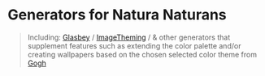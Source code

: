 # Generators for Natura Naturans

> Including: [Glasbey](https://github.com/lmcinnes/glasbey) / [ImageTheming](https://github.com/daniel-seiler/ImageTheming) / & other generators that supplement features such as extending the color palette and/or creating wallpapers based on the chosen selected color theme from [Gogh](https://github.com/Gogh-Co/Gogh)

